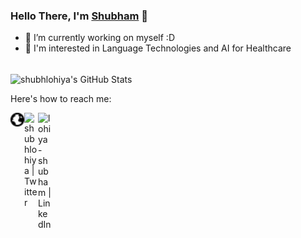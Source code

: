### Hello There, I'm [**Shubham**](http://shubhlohiya.github.io/) 👋

<!--
**shubhlohiya/shubhlohiya** is a ✨ _special_ ✨ repository because its `README.md` (this file) appears on your GitHub profile.

Here are some ideas to get you started:

- 🔭 I’m currently working on ...
- 🌱 I’m currently learning ...
- 👯 I’m looking to collaborate on ...
- 🤔 I’m looking for help with ...
- 💬 Ask me about ...
- 📫 How to reach me: ...
- 😄 Pronouns: ...
- ⚡ Fun fact: ...
-->

- 🌱 I’m currently working on myself :D
- 💬 I'm interested in Language Technologies and AI for Healthcare

<br/>

<img align="center" alt="shubhlohiya's GitHub Stats" src="https://github-readme-stats.vercel.app/api?username=shubhlohiya&include_all_commits=true&count_private=true&show_icons=true&theme=dark">

<br/>

Here's how to reach me:  

[<img align="left" alt="shubhlohiya.github.io" width="22px" src="https://raw.githubusercontent.com/iconic/open-iconic/master/svg/globe.svg" />][website]
[<img align="left" alt="shubhlohiya | Twitter" width="22px" src="https://cdn.jsdelivr.net/npm/simple-icons@v3/icons/twitter.svg" />][twitter]
[<img align="left" alt="lohiya-shubham | LinkedIn" width="22px" src="https://cdn.jsdelivr.net/npm/simple-icons@v3/icons/linkedin.svg" />][linkedin]

[website]: https://shubhlohiya.github.io
[twitter]: https://twitter.com/shubhlohiya
[linkedin]: https://www.linkedin.com/in/lohiya-shubham
